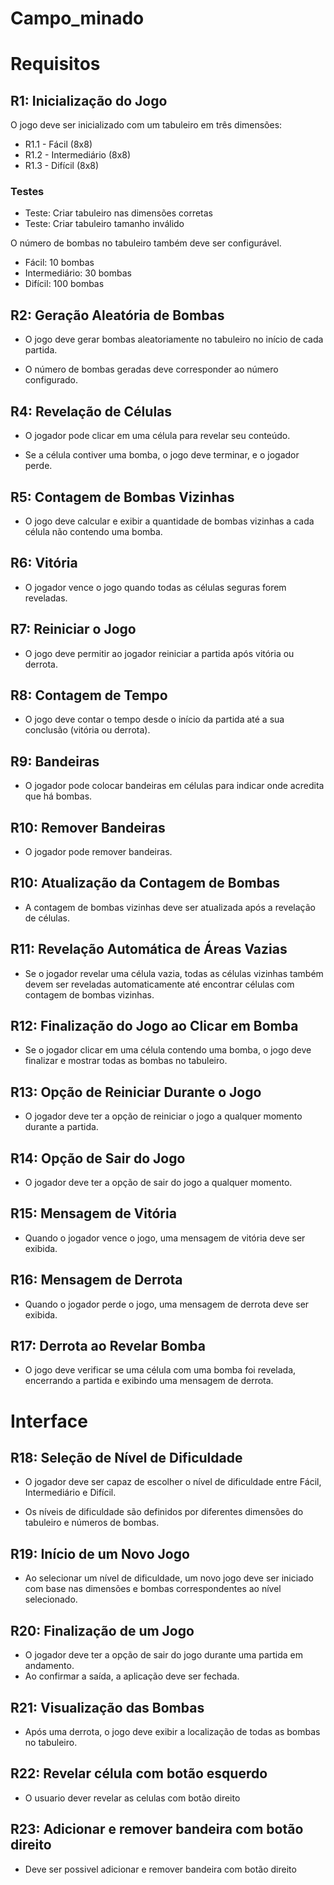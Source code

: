 # Campo_minado

# Requisitos

## R1: Inicialização do Jogo
O jogo deve ser inicializado com um tabuleiro em três dimensões:
- R1.1 - Fácil (8x8)
- R1.2 - Intermediário (8x8)
- R1.3 - Difícil (8x8)

### Testes
- Teste: Criar tabuleiro nas dimensões corretas
- Teste: Criar tabuleiro tamanho inválido

O número de bombas no tabuleiro também deve ser configurável.
- Fácil: 10 bombas
- Intermediário: 30 bombas
- Difícil: 100 bombas

## R2: Geração Aleatória de Bombas
- O jogo deve gerar bombas aleatoriamente no tabuleiro no início de cada partida.

- O número de bombas geradas deve corresponder ao número configurado.

## R4: Revelação de Células
- O jogador pode clicar em uma célula para revelar seu conteúdo.

- Se a célula contiver uma bomba, o jogo deve terminar, e o jogador perde.

## R5: Contagem de Bombas Vizinhas
 - O jogo deve calcular e exibir a quantidade de bombas vizinhas a cada célula não contendo uma bomba.

## R6: Vitória
 - O jogador vence o jogo quando todas as células seguras forem reveladas.

## R7: Reiniciar o Jogo
 - O jogo deve permitir ao jogador reiniciar a partida após vitória ou derrota.

## R8: Contagem de Tempo
- O jogo deve contar o tempo desde o início da partida até a sua conclusão (vitória ou derrota).

## R9: Bandeiras
- O jogador pode colocar bandeiras em células para indicar onde acredita que há bombas.

## R10: Remover Bandeiras
- O jogador pode remover bandeiras.

## R10: Atualização da Contagem de Bombas
- A contagem de bombas vizinhas deve ser atualizada após a revelação de células.

## R11: Revelação Automática de Áreas Vazias
- Se o jogador revelar uma célula vazia, todas as células vizinhas também devem ser reveladas automaticamente até encontrar células com contagem de bombas vizinhas.

## R12: Finalização do Jogo ao Clicar em Bomba
- Se o jogador clicar em uma célula contendo uma bomba, o jogo deve finalizar e mostrar todas as bombas no tabuleiro.

## R13: Opção de Reiniciar Durante o Jogo
- O jogador deve ter a opção de reiniciar o jogo a qualquer momento durante a partida.

## R14: Opção de Sair do Jogo
- O jogador deve ter a opção de sair do jogo a qualquer momento.

## R15: Mensagem de Vitória
- Quando o jogador vence o jogo, uma mensagem de vitória deve ser exibida.

## R16: Mensagem de Derrota
- Quando o jogador perde o jogo, uma mensagem de derrota deve ser exibida.

## R17: Derrota ao Revelar Bomba
- O jogo deve verificar se uma célula com uma bomba foi revelada, encerrando a partida e exibindo uma mensagem de derrota.

# Interface

## R18: Seleção de Nível de Dificuldade
- O jogador deve ser capaz de escolher o nível de dificuldade entre Fácil, Intermediário e Difícil.

- Os níveis de dificuldade são definidos por diferentes dimensões do tabuleiro e números de bombas.

## R19: Início de um Novo Jogo
- Ao selecionar um nível de dificuldade, um novo jogo deve ser iniciado com base nas dimensões e bombas correspondentes ao nível selecionado.

## R20: Finalização de um Jogo
- O jogador deve ter a opção de sair do jogo durante uma partida em andamento.
- Ao confirmar a saída, a aplicação deve ser fechada.

## R21: Visualização das Bombas
- Após uma derrota, o jogo deve exibir a localização de todas as bombas no tabuleiro.

## R22: Revelar célula com botão esquerdo
- O usuario dever revelar as celulas com botão direito
## R23: Adicionar e remover bandeira com botão direito
- Deve ser possivel adicionar e remover bandeira com botão direito